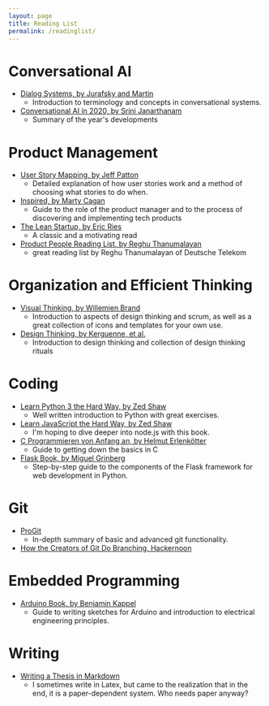 ```yaml
---
layout: page
title: Reading List
permalink: /readinglist/
---
```

# Conversational AI

- [Dialog Systems, by Jurafsky and Martin](https://web.stanford.edu/~jurafsky/slp3/26.pdf)
  - Introduction to terminology and concepts in conversational systems.
- [Conversational AI in 2020, by Srini Janarthanam](https://medium.com/analytics-vidhya/conversational-ai-in-2020-9ccf265e2e0b)
  - Summary of the year's developments
  
# Product Management

- [User Story Mapping, by Jeff Patton](https://www.oreilly.com/library/view/user-story-mapping/9781491904893/)
  - Detailed explanation of how user stories work and a method of choosing what stories to do when.
- [Inspired, by Marty Cagan](https://svpg.com/inspired-how-to-create-products-customers-love/)
  - Guide to the role of the product manager and to the process of discovering and implementing tech products
- [The Lean Startup, by Eric Ries](https://www.amazon.de/Lean-Startup-Entrepreneurs-Continuous-Innovation/dp/0307887898)
  - A classic and a motivating read
- [Product People Reading List, by Reghu Thanumalayan](https://www.linkedin.com/pulse/you-havent-read-books-product-person-reghu-ram-thanumalayan/)
  - great reading list by Reghu Thanumalayan of Deutsche Telekom

# Organization and Efficient Thinking

- [Visual Thinking, by Willemien Brand](https://www.amazon.de/Visual-Thinking-Empowering-Organizations-Collaboration/dp/9063694539)
  - Introduction to aspects of design thinking and scrum, as well as a great collection of icons and templates for your own use.
- [Design Thinking, by Kerguenne, et al.](https://www.amazon.de/Design-Thinking-agile-Innovations-Strategie-TaschenGuide/dp/364810022X/)
  - Introduction to design thinking and collection of design thinking rituals

# Coding

- [Learn Python 3 the Hard Way, by Zed Shaw](https://shop.learncodethehardway.org/access/buy/9/)
  - Well written introduction to Python with great exercises.
- [Learn JavaScript the Hard Way, by Zed Shaw](https://learncodethehardway.org/javascript/)
  - I'm hoping to dive deeper into node.js with this book.
- [C Programmieren von Anfang an, by Helmut Erlenkötter ](https://www.amazon.com/C-Programmieren-von-Anfang/dp/3499600749)
  - Guide to getting down the basics in C
- [Flask Book, by Miguel Grinberg](https://flaskbook.com/)
  - Step-by-step guide to the components of the Flask framework for web development in Python.

# Git

- [ProGit](https://git-scm.com/book/en/v2)
  - In-depth summary of basic and advanced git functionality.
- [How the Creators of Git Do Branching, Hackernoon](https://hackernoon.com/how-the-creators-of-git-do-branches-e6fcc57270fb)

# Embedded Programming

- [Arduino Book, by Benjamin Kappel](https://www.rheinwerk-verlag.de/arduino_3797/)
  - Guide to writing sketches for Arduino and introduction to electrical engineering principles.

# Writing

- [Writing a Thesis in Markdown](https://www.theurbanist.com.au/2018/02/writing-a-thesis-in-markdown/)
  - I sometimes write in Latex, but came to the realization that in the end, it is a paper-dependent system. Who needs paper anyway?

  
